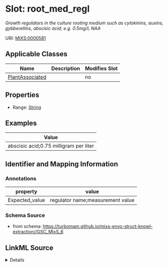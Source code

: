 # Slot: root_med_regl


_Growth regulators in the culture rooting medium such as cytokinins, auxins, gybberellins, abscisic acid; e.g. 0.5mg/L NAA_



URI: [MIXS:0000581](https://w3id.org/mixs/0000581)



<!-- no inheritance hierarchy -->




## Applicable Classes

| Name | Description | Modifies Slot |
| --- | --- | --- |
[PlantAssociated](PlantAssociated.md) |  |  no  |







## Properties

* Range: [String](String.md)






## Examples

| Value |
| --- |
| abscisic acid;0.75 milligram per liter |

## Identifier and Mapping Information





### Annotations

| property | value |
| --- | --- |
| Expected_value | regulator name;measurement value || Preferred_unit | milligram per liter |



### Schema Source


* from schema: https://turbomam.github.io/mixs-envo-struct-knowl-extraction//GSC_MIxS_6




## LinkML Source

<details>
```yaml
name: root_med_regl
annotations:
  Expected_value:
    tag: Expected_value
    value: regulator name;measurement value
  Preferred_unit:
    tag: Preferred_unit
    value: milligram per liter
description: Growth regulators in the culture rooting medium such as cytokinins, auxins,
  gybberellins, abscisic acid; e.g. 0.5mg/L NAA
title: rooting medium regulators
examples:
- value: abscisic acid;0.75 milligram per liter
from_schema: https://turbomam.github.io/mixs-envo-struct-knowl-extraction//GSC_MIxS_6
rank: 1000
string_serialization: '{text};{float} {unit}'
slot_uri: MIXS:0000581
multivalued: false
alias: root_med_regl
domain_of:
- PlantAssociated
range: string
required: false
recommended: false

```
</details>